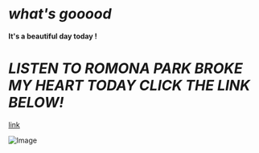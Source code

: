 # *what's gooood*

**It's a beautiful day today !**

# *LISTEN TO ROMONA PARK BROKE MY HEART TODAY CLICK THE LINK BELOW!*

[link](https://open.spotify.com/album/2G549zeda2XNICgLmU0pNW?si=ScnODGJySfy4NPpD4QieKg)

![Image](https://www.google.com/url?sa=i&url=https%3A%2F%2Fwww.complex.com%2Fmusic%2Fvince-staples-ramona-park-broke-my-heart-album-stream&psig=AOvVaw0Jbzj-wAFBnWIZfFmw5zxa&ust=1649533966219000&source=images&cd=vfe&ved=0CAoQjRxqFwoTCPizhYOfhfcCFQAAAAAdAAAAABAD)
